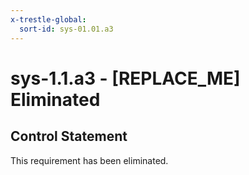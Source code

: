 ```yaml
---
x-trestle-global:
  sort-id: sys-01.01.a3
---
```


# sys-1.1.a3 - \[REPLACE_ME\] Eliminated

## Control Statement

This requirement has been eliminated.
